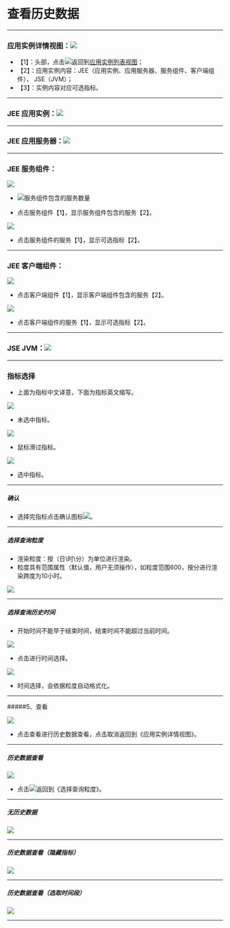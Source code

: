 # 查看历史数据

---
### 应用实例详情视图：![](assets/45_01_01.png)


* 【1】：头部，点击![](assets/45_01_02.png)返回到[应用实例列表视图](43.md)；
* 【2】：应用实例内容：JEE（应用实例、应用服务器、服务组件、客户端组件）， JSE（JVM）；
* 【3】：实例内容对应可选指标。

---

### JEE 应用实例：![](assets/45_01.png)

---

### JEE 应用服务器：![](assets/45_02.png)

---

### JEE 服务组件：
![](assets/45_03.png)

* ![](assets/45_03_01.png)服务组件包含的服务数量

* 点击服务组件【1】，显示服务组件包含的服务【2】。

![](assets/45_04.png)

* 点击服务组件的服务【1】，显示可选指标【2】。


---

### JEE 客户端组件：
![](assets/45_05.png)

* 点击客户端组件【1】，显示客户端组件包含的服务【2】。

![](assets/45_06.png)

* 点击客户端组件的服务【1】，显示可选指标【2】。

---

### JSE JVM：![](assets/45_07.png)

---

### 指标选择

* 上面为指标中文译意，下面为指标英文缩写。

![](assets/45_08.png)

* 未选中指标。

![](assets/45_09.png)

* 鼠标滑过指标。

![](assets/45_10.png)

* 选中指标。


---

##### 确认

* 选择完指标点击确认图标![](assets/45_11.png)。


---

##### 选择查询粒度

* 渲染粒度：按（日\时\分）为单位进行渲染。
* 粒度具有范围属性（默认值，用户无须操作），如粒度范围600，按分进行渲染跨度为10小时。

![](assets/45_12.png)

---

##### 选择查询历史时间

* 开始时间不能早于结束时间，结束时间不能超过当前时间。

![](assets/45_13.png)

* 点击进行时间选择。

![](assets/45_14.png)

* 时间选择，会依据粒度自动格式化。

---

#####5、查看

![](assets/45_15.png)

* 点击查看进行历史数据查看，点击取消返回到《应用实例详情视图》。

---

##### 历史数据查看
![](assets/45_16.png)

* 点击![](assets/45_01_02.png)返回到《选择查询粒度》。

---

##### 无历史数据
![](assets/45_17.png)


---

##### 历史数据查看（隐藏指标）
![](assets/45_18.png)


---

##### 历史数据查看（选取时间段）
![](assets/45_19.png)


---
